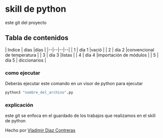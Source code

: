 
# skill  de python   
este git del proyecto  

## Tabla de contenidos
| Indice | días |días |
|--|--|--|--|
| 1 | día 1 |vació   |
| 2 | día 2 |convencional de temperatura      |
| 3 | día 3 |listas     |
| 4 | día 4 |importación de módulos        |
| 5 | día 5 | diccionarios        |



### como ejecutar 
Deberás ejecutar este comando en un visor de python  para ejecutar  

```bash
python3 "nombre_del_archivo".py
```

### explicación  
este git   se enfoca en el guardado de los trabajos que realizamos en el skill de python 


Hecho por [Vladimir Diaz Contreras](https://github.com/VladimirDiazContreras)  
